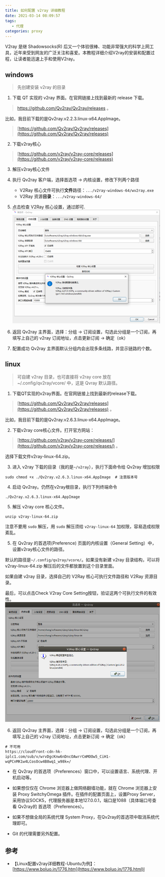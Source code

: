 ```yaml
---
title: 如何配置 v2ray 详细教程
date: 2021-03-14 08:09:57
tags: 
   - 代理
categories: proxy
---
```


V2ray 是继 Shadowsocks(R) 后又一个体验很棒、功能非常强大的科学上网工具，近年来受到网友的广泛关注和喜爱。本教程详细介绍V2ray的安装和配置过程，让读者能迅速上手和使用V2ray。

<!--more-->

## windows

> 先创建安装 v2ray 的目录

1. 下载 QT 实现的 v2ray 界面。在官网链接上找到最新的 release 下载。
> https://github.com/Qv2ray/Qv2ray/releases 。

比如，我目前下载的是Qv2ray.v2.2.3.linux-x64.AppImage。
> [https://github.com/Qv2ray/Qv2ray/releases](https://github.com/Qv2ray/Qv2ray/releases)

2. 下载v2ray核心
> [https://github.com/v2ray/v2ray-core/releases](https://github.com/v2ray/v2ray-core/releases)

3. 解压v2ray核心文件

4. 执行 Qv2ray 客户端，选择首选项 -> 内核设置，修改下列两个路径
   - V2Ray 核心文件可执行**文件**路径：`.../v2ray-windows-64/wv2ray.exe`
   - V2Ray 资源**目录**：`.../v2ray-windows-64/`

5. 点击检查 V2Ray 核心设置，通过即可.
   ![v2ray settings](v2ray_settings.png)

6. 返回 Qv2ray 主界面，选择：分组 -> 订阅设置，勾选此分组是一个订阅，再填写上自己的 v2ray 订阅地址，点击更新订阅 -> 确定（ok）

7. 配置成功 Qv2ray 主界面默认分组内会出现多条线路，并显示链路的个数。

## linux
> 可自建 v2ray 目录，也可直接将 v2ray core 放在 ~/.config/qv2ray/vcore/ 中，这是 Qvray 默认路径。

1. 下载QT实现的v2ray界面。在官网链接上找到最新的release下载。
> [https://github.com/Qv2ray/Qv2ray/releases](https://github.com/Qv2ray/Qv2ray/releases) 。

比如，我目前下载的是Qv2ray.v2.6.3.linux-x64.AppImage。

2. 下载v2ray core核心文件。打开官方网站：
> [https://github.com/v2ray/v2ray-core/releases/](https://github.com/v2ray/v2ray-core/releases/) 。

选择下载文件v2ray-linux-64.zip。

3. 进入 v2ray 下载的目录（我的是`~/v2ray`），执行下面命令给 Qv2ray 增加权限
```shell
sudo chmod +x ./Qv2ray.v2.6.3.linux-x64.AppImage  # 注意版本号
```

4. 启动 Qv2ray。仍然在v2ray根目录，执行下列终端命令
```shell
./Qv2ray.v2.6.3.linux-x64.AppImage
```

5. 解压 v2ray core 核心文件。
```
unzip v2ray-linux-64.zip
```

注意不要用 `sudo` 解压，用 `sudo` 解压须给 `v2ray-linux-64` 加权限，容易造成权限紊乱。

5. 在 Qv2ray 的首选项(Preference) 页面的内核设置（General Setting）中，设置v2ray核心文件的路径。

默认的路径是`~/.config/qv2ray/vcore/`。如果没有新建 v2ray 目录结构，可以将 v2ray-linux-64.zip 解压后的文件都放置到这个目录里面。

如果自建 v2ray 目录，选择自己的 V2Ray 核心可执行文件路径和 V2Ray 资源目录。

最后，可以点击Check V2ray Core Setting按钮，验证这两个可执行文件的有效性。
   ![v2ray settings](v2ray_linux_settings.png)

6. 返回 Qv2ray 主界面，选择：分组 -> 订阅设置，勾选此分组是一个订阅，再填写上自己的 v2ray 订阅地址，点击更新订阅 -> 确定（ok）
```
# 不可用
https://cloudfront-cdn-hk-iplc1.com/sub/v/wrvDgcKnw6nDncOAwrrCmMOOw5_CiH1-wqPCnMK1w4LCosOcw4B8wq1_w98k=/
```

- 在 Qv2ray 的首选项（Preferences）窗口中，可以设置语言、系统代理、开机启动等。

- 如果想仅仅在 Chrome 浏览器上做网络翻墙功能，就在 Chrome 浏览器上安装 Proxy SwitchyOmega 插件。在插件的配置页面上，设置Proxy Server，采用协议SOCK5，代理服务器是本地127.0.0.1，端口是1088（具体端口号查看 Qv2ray的 首选项（Preferences）。

- 如果不想做全局的系统代理 System Proxy，在Qv2ray的首选项中取消系统代理即可。

- Git 的代理需要另外配置。

## 参考
- 【Linux配置v2ray详细教程-Ubuntu为例】：[https://www.boluo.in/1776.htm](https://www.boluo.in/1776.html)l